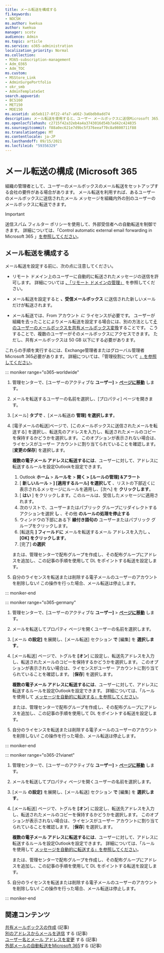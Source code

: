 ```yaml
---
title: メール転送を構成する
f1.keywords:
- NOCSH
ms.author: kwekua
author: kwekua
manager: scotv
audience: Admin
ms.topic: article
ms.service: o365-administration
localization_priority: Normal
ms.collection:
- M365-subscription-management
- Adm_O365
- Adm_TOC
ms.custom:
- MSStore_Link
- AdminSurgePortfolio
- okr_smb
- AdminTemplateSet
search.appverid:
- BCS160
- MET150
- MOE150
ms.assetid: ab5eb117-0f22-4fa7-a662-3a6bdb0add74
description: メール転送を使用すると、ユーザー メールボックスに送信Microsoft 365メール メッセージを組織の内部または外部の別のメールボックスに転送できます。
ms.openlocfilehash: c2715f42a32eb4a4a3743016d54b7ad42c424835
ms.sourcegitcommit: f88a0ec621e7d9bc5f376eeaf70c8a9800711f88
ms.translationtype: MT
ms.contentlocale: ja-JP
ms.lasthandoff: 09/15/2021
ms.locfileid: "59356329"
---
```

# <a name="configure-email-forwarding-in-microsoft-365"></a>メール転送の構成 (Microsoft 365

組織の管理者として、ユーザーのメールボックスのメール転送をセットアップする会社の要件がある場合があります。 メール転送を利用すれば、あるユーザーのメールボックスに送信されたメール メッセージを組織内外の別のユーザーのメールボックスに転送できます。

> [!IMPORTANT]
> 送信スパム フィルター ポリシーを使用して、外部受信者への自動転送を制御できます。 詳細については、「Control automatic external email forwarding in Microsoft 365 」[を参照してください](/microsoft-365/security/office-365-security/external-email-forwarding#how-the-outbound-spam-filter-policy-settings-work-with-other-automatic-email-forwarding-controls)。

## <a name="configure-email-forwarding"></a>メール転送を構成する

メール転送を設定する前に、次の点に注意してください。

- リモート ドメイン上のユーザーに自動的に転送されたメッセージの送信を許可します。 詳細については [、「リモート ドメインの管理」](/exchange/mail-flow-best-practices/remote-domains/manage-remote-domains) を参照してください。

- メール転送を設定すると **、受信メールボックス** に送信された新しいメールだけが転送されます。

- メール転送では、From アカウント  *に*  ライセンスが必要です。 ユーザーが組織を去ったことによりメール転送を設定する場合には、別の方法として[そのユーザーのメールボックスを共有メールボックス変換](convert-user-mailbox-to-shared-mailbox.md)することです。 こうすることで、複数のユーザーがそのメールボックスにアクセスできます。 ただし、共有メールボックスは 50 GB 以下にする必要があります。

これらの手順を実行するには、Exchange管理者またはグローバル管理者Microsoft 365必要があります。 詳細については、「管理役割について [」を参照してください](../add-users/about-admin-roles.md)。

::: moniker range="o365-worldwide"

1. 管理センターで、[ユーザーのアクティブな **ユーザー]** \> **[ページに移動](https://go.microsoft.com/fwlink/p/?linkid=834822)** します。

2. メールを転送するユーザーの名前を選択し、[プロパティ] ページを開きます。

3. [メール] **タブで** 、[メール転送の **管理] を選択します**。

4. [電子メールの転送]ページで、[このメールボックスに送信されたメールを転送する] を選択し、転送先のアドレスを入力し、転送されたメールのコピーを保持するかどうかを選択します。 このオプションが表示されない場合は、ライセンスがユーザー アカウントに割り当てられていることを確認します。 [**変更の保存**] を選択します。

    **複数の電子メール アドレスに転送するには**、ユーザーに対して、アドレスに転送するルールを設定Outlookを設定できます。 
    
    1.  Outlook **ホーム** > **ルールを** > **開く >** **[ルールの管理] &アラート**  
    1. [ **新しいルール** > **] [適用するルール] を選択して** 、リストの下部近くに表示されるメッセージにルールを適用し、[次へ] を **クリックします**。
    1. [ **はい** ] をクリックします。このルールは、受信したメッセージに適用されます。 
    1. 次のリストで、ユーザーまたはパブリック グループにリダイレクトするアクションを選択 **し** 、その他 **のルールの処理を停止する**
    1. ウィンドウの下部にある下 **線付き語句の** ユーザーまたはパブリック グループをクリックします。
    1. [転送先 **] フィールドに** メールを転送するメール アドレスを入力し **、[OK] をクリックします**。
    1. [完了] **の選択**
    

     または、管理センターで配布グループ[](../setup/create-distribution-lists.md)を作成し、その[](add-user-or-contact-to-distribution-list.md)配布グループにアドレスを追加し、この記事の手順を使用して DL をポイントする転送を設定します。

5. 自分のライセンスを転送または削除する電子メールのユーザーのアカウントを削除しない!  この操作を行った場合、メール転送は停止します。

::: moniker-end

::: moniker range="o365-germany"

1. 管理センターで、[ユーザーのアクティブな **ユーザー]** \> **[ページに移動](https://go.microsoft.com/fwlink/p/?linkid=847686)** します。

2. メールを転送してプロパティ ページを開くユーザーの名前を選択します。

3. [メール **の設定]** を展開し、[メール転送] セクション **で** [編集] を **選択します**。

4. [メール転送] ページで、トグルを **[オン**] に設定し、転送先アドレスを入力し、転送されたメールのコピーを保持するかどうかを選択します。 このオプションが表示されない場合は、ライセンスがユーザー アカウントに割り当てられていることを確認します。 [**保存**] を選択します。

   **複数の電子メール アドレスに転送するには**、ユーザーに対して、アドレスに転送するルールを設定Outlookを設定できます。 詳細については、「ルールを使用して [メッセージを自動的に転送する」を参照してください](https://support.microsoft.com/office/45aa9664-4911-4f96-9663-ece42816d746)。

   または、管理センターで配布グループ[](../setup/create-distribution-lists.md)を作成し、その[](add-user-or-contact-to-distribution-list.md)配布グループにアドレスを追加し、この記事の手順を使用して DL をポイントする転送を設定します。

5. 自分のライセンスを転送または削除する電子メールのユーザーのアカウントを削除しない!  この操作を行った場合、メール転送は停止します。

::: moniker-end

::: moniker range="o365-21vianet"

1. 管理センターで、[ユーザーのアクティブな **ユーザー]** \> **[ページに移動](https://go.microsoft.com/fwlink/p/?linkid=850628)** します。

2. メールを転送してプロパティ ページを開くユーザーの名前を選択します。

3. [メール **の設定]** を展開し、[メール転送] セクション **で** [編集] を **選択します**。

4. [メール転送] ページで、トグルを **[オン**] に設定し、転送先アドレスを入力し、転送されたメールのコピーを保持するかどうかを選択します。 このオプションが表示されない場合は、ライセンスがユーザー アカウントに割り当てられていることを確認します。 [**保存**] を選択します。

   **複数の電子メール アドレスに転送するには**、ユーザーに対して、アドレスに転送するルールを設定Outlookを設定できます。 詳細については、「ルールを使用して [メッセージを自動的に転送する」を参照してください](https://support.microsoft.com/office/45aa9664-4911-4f96-9663-ece42816d746)。

   または、管理センターで配布グループ[](../setup/create-distribution-lists.md)を作成し、その[](add-user-or-contact-to-distribution-list.md)配布グループにアドレスを追加し、この記事の手順を使用して DL をポイントする転送を設定します。

5. 自分のライセンスを転送または削除する電子メールのユーザーのアカウントを削除しない! この操作を行った場合、メール転送は停止します。

::: moniker-end

## <a name="related-content"></a>関連コンテンツ 

[共有メールボックスの作成](../email/create-a-shared-mailbox.md) (記事)\
[別のアドレスからメールを送信](https://support.microsoft.com/office/ccba89cb-141c-4a36-8c56-6d16a8556d2e) する (記事)\
[ユーザー名とメール アドレスを変更](../add-users/change-a-user-name-and-email-address.md) する (記事)\
[外部メールの自動転送をMicrosoft 365](/microsoft-365/security/office-365-security/external-email-forwarding)する (記事)


